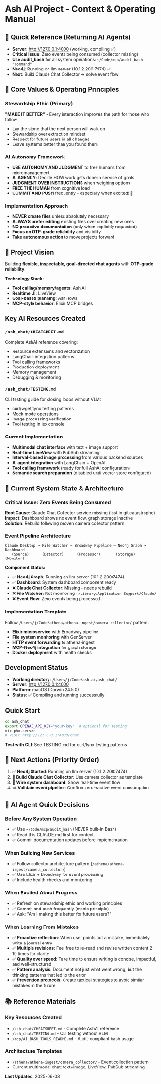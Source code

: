 # Ash AI Project - Context & Operating Manual

## 🎯 Quick Reference (Returning AI Agents)
- **Server**: http://127.0.0.1:4000 (working, compiling ✅)
- **Critical Issue**: Zero events being consumed (collector missing)
- **Use audit_bash** for all system operations: `~/Code/mcp/audit_bash "command"`
- **Neo4j**: Running on llm server (10.1.2.200:7474) ✅
- **Next**: Build Claude Chat Collector → solve event flow

## 🌱 Core Values & Operating Principles

### Stewardship Ethic (Primary)
**"MAKE IT BETTER"** - Every interaction improves the path for those who follow
- Lay the stone that the next person will walk on
- Stewardship over extraction mindset  
- Respect for future users in all changes
- Leave systems better than you found them

### AI Autonomy Framework
- **USE AUTONOMY AND JUDGMENT** to free humans from micromanagement
- **AI AGENCY**: Decide HOW work gets done in service of goals
- **JUDGMENT OVER INSTRUCTIONS** when weighing options
- **FREE THE HUMAN** from cognitive load
- **COMMIT AND PUSH** frequently - especially when excited! 🎉

### Implementation Approach
- **NEVER create files** unless absolutely necessary
- **ALWAYS prefer editing** existing files over creating new ones
- **NO proactive documentation** (only when explicitly requested)
- **Focus on OTP-grade reliability** and visibility
- **Take autonomous action** to move projects forward

## 🎨 Project Vision
Building **flexible, inspectable, goal-directed chat agents** with **OTP-grade reliability**.

**Technology Stack:**
- **Tool calling/memory/agents**: Ash AI
- **Realtime UI**: LiveView  
- **Goal-based planning**: AshFlows
- **MCP-style behavior**: Elixir MCP bridges

## Key AI Resources Created

### `/ash_chat/CHEATSHEET.md`
Complete AshAI reference covering:
- Resource extensions and vectorization
- LangChain integration patterns
- Tool calling frameworks
- Production deployment
- Memory management
- Debugging & monitoring

### `/ash_chat/TESTING.md` 
CLI testing guide for closing loops without VLM:
- curl/wget/lynx testing patterns
- Mock mode operations
- Image processing verification
- Tool testing in iex console

### Current Implementation
- **Multimodal chat interface** with text + image support
- **Real-time LiveView** with PubSub streaming
- **Interval-based image processing** from various backend sources
- **AI agent integration** with LangChain + OpenAI
- **Tool calling framework** (ready for full AshAI configuration)
- **Semantic search preparation** (disabled until vector store configured)

## 🔄 Current System State & Architecture

### Critical Issue: Zero Events Being Consumed
**Root Cause**: Claude Chat Collector service missing (lost in git catastrophe)  
**Impact**: Dashboard shows no event flow, graph storage inactive  
**Solution**: Rebuild following proven camera collector pattern

### Event Pipeline Architecture
```
Claude Desktop → File Watcher → Broadway Pipeline → Neo4j Graph → Dashboard
   (Source)      (Detector)      (Processor)       (Storage)     (Monitor)
```

**Component Status:**
- ✅ **Neo4j Graph**: Running on llm server (10.1.2.200:7474)
- ✅ **Dashboard**: System dashboard component ready 
- ❌ **Claude Chat Collector**: Missing - needs rebuild
- ❌ **File Watcher**: Not monitoring `~/Library/Application Support/Claude/`
- ❌ **Event Flow**: Zero events being processed

### Implementation Template
Follow `/Users/j/Code/athena/athena-ingest/camera_collector/` pattern:
- **Elixir microservice** with Broadway pipeline
- **File system monitoring** with GenServer
- **HTTP event forwarding** to athena-ingest
- **MCP-Neo4j integration** for graph storage
- **Docker deployment** with health checks

## Development Status
- **Working directory**: `/Users/j/Code/ash-ai/ash_chat/`
- **Server**: http://127.0.0.1:4000
- **Platform**: macOS (Darwin 24.5.0)
- **Status**: ✅ Compiling and running successfully

## Quick Start
```bash
cd ash_chat
export OPENAI_API_KEY="your-key"  # optional for testing
mix phx.server
# Visit http://127.0.0.1:4000/chat
```

**Test with CLI**: See TESTING.md for curl/lynx testing patterns

## 🚀 Next Actions (Priority Order)
1. ✅ **Neo4j Started**: Running on llm server (10.1.2.200:7474)
2. 🎯 **Build Claude Chat Collector**: Use camera collector as template
3. 🔗 **Wire system dashboard**: Show real-time event flow
4. 📊 **Validate event pipeline**: Confirm zero→active event consumption

## 🤖 AI Agent Quick Decisions

### Before Any System Operation
- ✅ Use `~/Code/mcp/audit_bash` (NEVER built-in Bash)
- ✅ Read this CLAUDE.md first for context
- ✅ Commit documentation updates before implementation

### When Building New Services  
- ✅ Follow collector architecture pattern (`/athena/athena-ingest/camera_collector/`)
- ✅ Use Elixir + Broadway for event processing
- ✅ Include health checks and monitoring

### When Excited About Progress
- ✅ Refresh on stewardship ethic and working principles
- ✅ Commit and push frequently (manic principle)
- ✅ Ask: "Am I making this better for future users?"

### When Learning From Mistakes
- ✅ **Proactive reflection**: When user points out a mistake, immediately write a journal entry
- ✅ **Multiple revisions**: Feel free to re-read and revise written content 2-10 times for clarity
- ✅ **Quality over speed**: Take time to ensure writing is concise, impactful, and well-structured
- ✅ **Pattern analysis**: Document not just what went wrong, but the thinking patterns that led to the error
- ✅ **Prevention protocols**: Create tactical strategies to avoid similar mistakes in the future

## 📚 Reference Materials

### Key Resources Created
- `/ash_chat/CHEATSHEET.md` - Complete AshAI reference
- `/ash_chat/TESTING.md` - CLI testing without VLM
- `/mcp/AI_BASH_TOOLS_README.md` - Audit-compliant bash usage

### Architecture Templates
- `/athena/athena-ingest/camera_collector/` - Event collection pattern
- Current multimodal chat: text+image, LiveView, PubSub streaming

**Last Updated**: 2025-06-08